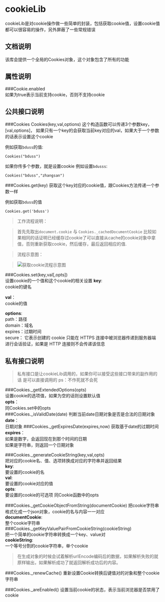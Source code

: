 cookieLib
=========

cookieLib是对cookie操作做一些简单的封装，包括获取cookie值，设置cookie值都可以很容易的操作，另外屏蔽了一些常规错误


文档说明
----------

该库会提供一个全局的Cookies对象，这个对象包含了所有的功能

属性说明
----------

###Cookie.enabled    
如果为true表示当前支持cookie，否则不支持cookie

公共接口说明
----------

###Cookies
Cookies(key,val,options)
这个构造函数可以传递3个参数key，[val,options]，
如果只有一个key的会获取当前key对应的val，如果大于一个参数的话表示设置这个cookie

例如获取`bduss`的值:

``` Cookies("bduss") ```

如果你传多个参数，就是设置cookie  例如设置`bdusss`:

``` Cookies("bduss","zhangsan") ```

###Cookies.get(key)
获取这个key对应的cookie值，跟Cookies方法传递一个参数一样

例如获取`bduss`的值

``` Cookies.get('bduss') ```

> 工作流程说明：

> 首先先取出`document.cookie` 与 `Cookies._cachedDocumentCookie` 比较如果相同的话证明已经缓存过cookie了可以直接从cache的cookie对象中拿值，否则重新获取cookie，然后缓存，最后返回相应的值.

>流程示意图：

>![获取cookie流程示意图](https://farm8.staticflickr.com/7011/13772915335_97ebbbf79c.jpg)

###Cookies.set(key,val[,opts])     
设置cookie的一个值和这个cookie的相关设置
**key**:    
cookie的键名

**val**：    
cookie的值

**options**:      
path：路径       
domain：域名     
expires：过期时间        
secure： 它表示创建的 cookie 只能在 HTTPS 连接中被浏览器传递到服务器端进行会话验证，如果是 HTTP 连接则不会传递该信息


私有接口说明
-------------
>私有接口是让cookieLib调用的，如果你可以接受这些接口带来的副作用的话 是可以直接调用的 ps：不作死就不会死

###Cookies._getExtendedOptions(opts)      
设置cookie的选项值，如果为空的话则设置默认值     
**opts**：    
同Cookies.set中的opts     
###Cookies._isValidDate(date)
判断当前date日期对象是否是合法的日期对象       
**date**：    
日期对象
###Cookies._getExpiresDate(expires,now)
获取基于date的过期时间    
**expires**：    
如果是数字，会返回现在到那个时间的日期    
如果是字符串，则返回一个日期对象   

###Cookies._generateCookieString(key,val,opts)    
把对应的cookie名、值、选项转换成对应的字符串并返回结果      
**key**:    
要设置的cookie的名    
**val**:   
要设置的cookie对应的值    
**opts**:    
要设置的cookie的可选项 同Cookie函数中的opts 

###Cookies._getCookieObjectFromString(documentCookie)
把cookie字符串格式化成一个json对象，cookie的名与内容一一对应   
**documentCookie**:   
整个cookie字符串
###Cookies._getKeyValuePairFromCookieString(cookieString)   
把一个简单的cookie字符串转换成一个key、value对    
**cookieString**:    
一个等号分割的cookie字符串，单个cookie   
>在生成对象的时候会试着解析urlEncode编码后的数据，如果解析失败的就原样输出，如果解析成功了就返回解析成功后的内容。

###Cookies._renewCache()
重新设置Cookie转换后键值对的对象和整个cookie 字符串    

###Cookies._areEnabled()
设置当前cookie的状态，表示当前浏览器是否禁用了cookie
